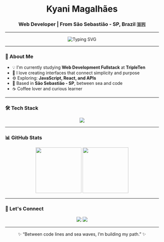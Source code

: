 <h1 align="center">Kyani Magalhães</h1>

<h3 align="center"> Web Developer | From São Sebastião - SP, Brazil 🇧🇷</h3>

---

<p align="center">
  <img src="https://readme-typing-svg.herokuapp.com?color=%23A3F7BF&center=true&vCenter=true&lines=🌿+Web+Developer;💻+Front-end+Student;☀️+20+years+old;🌎+Lover+of+Nature+and+Technology" alt="Typing SVG" />
</p>

---

### 🌼 About Me
- 💡 I'm currently studying **Web Development Fullstack** at **TripleTen**  
- 🌱 I love creating interfaces that connect simplicity and purpose  
- ⚙️ Exploring: **JavaScript, React, and APIs**  
- 🌊 Based in **São Sebastião - SP**, between sea and code  
- ☕ Coffee lover and curious learner  

---

### 🛠️ Tech Stack

<p align="center">
  <img src="https://skillicons.dev/icons?i=html,css,js,react,nodejs,express,mongodb,git,github,figma,vscode&theme=dark" />
</p>

---

### 📊 GitHub Stats

<p align="center">
  <img height="150em" src="https://github-readme-stats.vercel.app/api?username=kyanibrito&show_icons=true&theme=tokyonight&hide_border=true" />
  <img height="150em" src="https://github-readme-stats.vercel.app/api/top-langs/?username=kyanibrito&layout=compact&langs_count=8&theme=tokyonight&hide_border=true" />
</p>

---

### 🌺 Let's Connect

<p align="center">
  <a href="mailto:kyanimag@icloud.com"><img src="https://img.shields.io/badge/Email-5A9?style=for-the-badge&logo=gmail&logoColor=white" /></a>
  <a href="https://www.linkedin.com/in/kyani-magalhaes/"><img src="https://img.shields.io/badge/LinkedIn-0077B5?style=for-the-badge&logo=linkedin&logoColor=white" /></a>
</p>

---

<p align="center">✨ “Between code lines and sea waves, I’m building my path.” ✨</p>

